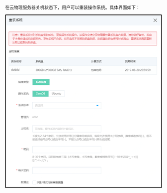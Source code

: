 在云物理服务器关机状态下，用户可以重装操作系统。具体界面如下：

![重装操作系统](https://github.com/jdcloudcom/cn/blob/cn-cloud-physical-server-latest/documentation/Hyper-Converged-IDC/Cloud-Physical-Server/Image/cps-restall.png)
